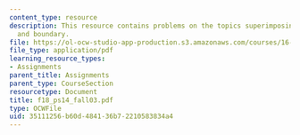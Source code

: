 ```yaml
---
content_type: resource
description: This resource contains problems on the topics superimposing uniform flow
  and boundary.
file: https://ol-ocw-studio-app-production.s3.amazonaws.com/courses/16-01-unified-engineering-i-ii-iii-iv-fall-2005-spring-2006/35111256b60d484136b72210583834a4_f18_ps14_fall03.pdf
file_type: application/pdf
learning_resource_types:
- Assignments
parent_title: Assignments
parent_type: CourseSection
resourcetype: Document
title: f18_ps14_fall03.pdf
type: OCWFile
uid: 35111256-b60d-4841-36b7-2210583834a4
---
```

